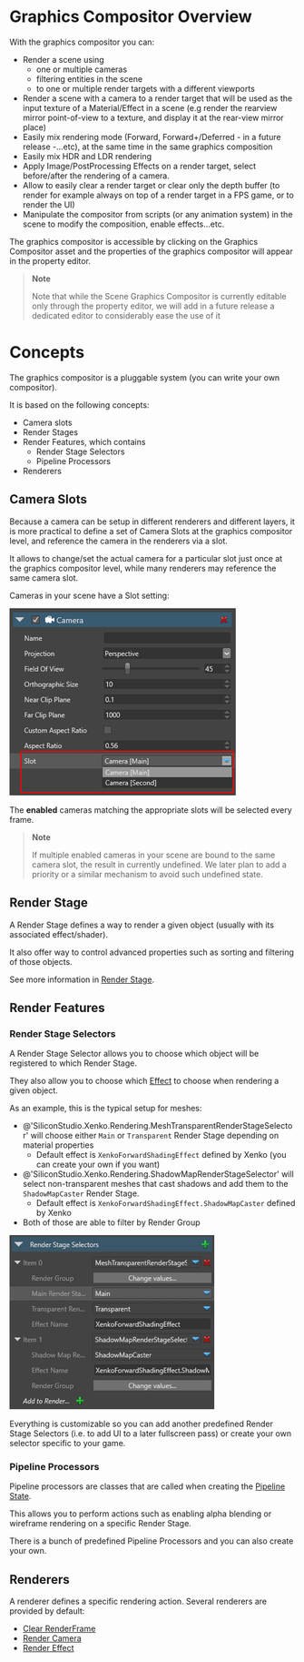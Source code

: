 # Graphics Compositor Overview

With the graphics compositor you can:

- Render a scene using
  - one or multiple cameras
  - filtering entities in the scene
  - to one or multiple render targets with a different viewports
- Render a scene with a camera to a render target that will be used as the input texture of a Material/Effect in a scene (e.g  render the rearview mirror point-of-view to a texture, and display it at the rear-view mirror place)
- Easily mix rendering mode (Forward, Forward+/Deferred - in a future release -...etc), at the same time in the same graphics composition
- Easily mix HDR and LDR rendering
- Apply Image/PostProcessing Effects on a render target, select before/after the rendering of a camera.
- Allow to easily clear a render target or clear only the depth buffer (to render for example always on top of a render target in a FPS game, or to render the UI)
- Manipulate the compositor from scripts (or any animation system) in the scene to modify the composition, enable effects...etc.

The graphics compositor is accessible by clicking on the Graphics Compositor asset and the properties of the graphics compositor will appear in the property editor.

> **Note**
> 
> Note that while the Scene Graphics Compositor is currently editable only through the property editor, we will add in a future release a dedicated editor to considerably ease the use of it    

# Concepts

The graphics compositor is a pluggable system (you can write your own compositor).

It is based on the following concepts:

- Camera slots
- Render Stages
- Render Features, which contains
  - Render Stage Selectors
  - Pipeline Processors
- Renderers

## Camera Slots

Because a camera can be setup in different renderers and different layers, it is more practical to define a set of Camera Slots at the graphics compositor level, and reference the camera in the renderers via a slot.

It allows to change/set the actual camera for a particular slot just once at the graphics compositor level, while many renderers may reference the same camera slot.

Cameras in your scene have a Slot setting:

![media/graphics-compositor-overview-2.png](media/graphics-compositor-overview-2.png) 

The **enabled** cameras matching the appropriate slots will be selected every frame.

> **Note**
>
> If multiple enabled cameras in your scene are bound to the same camera slot, the result in currently undefined.
> We later plan to add a priority or a similar mechanism to avoid such undefined state.

## Render Stage

A Render Stage defines a way to render a given object (usually with its associated effect/shader).

It also offer way to control advanced properties such as sorting and filtering of those objects.

See more information in [Render Stage](../rendering-pipeline/render-stage.md).

## Render Features

### Render Stage Selectors

A Render Stage Selector allows you to choose which object will be registered to which Render Stage.

They also allow you to choose which [Effect](../effects-and-shaders/effect-language.md) to choose when rendering a given object.

As an example, this is the typical setup for meshes:
- @'SiliconStudio.Xenko.Rendering.MeshTransparentRenderStageSelector' will choose either `Main` or `Transparent` Render Stage depending on material properties
  - Default effect is `XenkoForwardShadingEffect` defined by Xenko (you can create your own if you want)
- @'SiliconStudio.Xenko.Rendering.ShadowMapRenderStageSelector' will select non-transparent meshes that cast shadows and add them to the `ShadowMapCaster` Render Stage.
  - Default effect is `XenkoForwardShadingEffect.ShadowMapCaster` defined by Xenko
- Both of those are able to filter by Render Group

![media/graphics-compositor-overview-3.png](media/graphics-compositor-overview-3.png)

Everything is customizable so you can add another predefined Render Stage Selectors (i.e. to add UI to a later fullscreen pass) or create your own selector specific to your game.

### Pipeline Processors

Pipeline processors are classes that are called when creating the [Pipeline State](../low-level-api/pipeline-state.md).

This allows you to perform actions such as enabling alpha blending or wireframe rendering on a specific Render Stage.

There is a bunch of predefined Pipeline Processors and you can also create your own.

## Renderers

A renderer defines a specific rendering action. Several renderers are provided by default:

- [Clear RenderFrame](scene-renderers/clear-renderframe.md)
- [Render Camera](scene-renderers/render-camera.md)
- [Render Effect](scene-renderers/render-effect.md)

